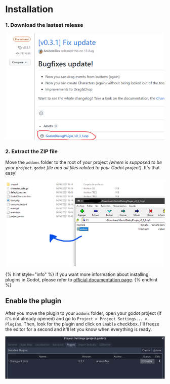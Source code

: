 # Installation

### 1. Download the lastest release

![](../.gitbook/assets/image%20%289%29.png)

### 2. Extract the ZIP file

Move the `addons` folder to the root of your project _\(where is supposed to be your `project.godot` file and all files related to your Godot project\)_. It's that easy!

![](../.gitbook/assets/image%20%2811%29.png)

{% hint style="info" %}
If you want more information about installing plugins in Godot, please refer to [official documentation page](https://docs.godotengine.org/en/stable/tutorials/plugins/editor/installing_plugins.html).
{% endhint %}

## Enable the plugin

After you move the plugin to your `addons` folder, open your godot project \(if it's not already opened\) and go to `Project > Project Settings... > Plugins`. Then, look for the plugin and click on `Enable` checkbox. I'll freeze the editor for a second and it'll let you know when everything is ready.  


![](../.gitbook/assets/image%20%2810%29.png)

